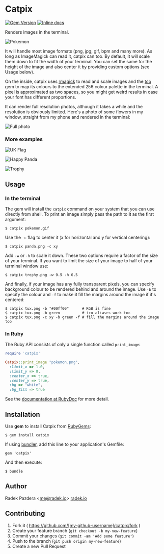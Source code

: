 # Catpix

[![Gem Version](https://badge.fury.io/rb/catpix.png)](http://badge.fury.io/rb/catpix)
[![Inline docs](http://inch-ci.org/github/pazdera/catpix.png)](http://inch-ci.org/github/pazdera/catpix)

Renders images in the terminal.

![Pokemon](http://radek.io/assets/images/posts/catpix/pokemon.png)

It will handle most image formats (png, jpg, gif, bpm and many more). As long
as ImageMagick can read it, catpix can too. By default, it will scale them
down to fit the width of your terminal. You can set the same for the height
of the image and also center it by providing custom options (see Usage below).

On the inside, catpix uses [rmagick](https://rubygems.org/gems/rmagick) to read
and scale images and the [tco](https://github.com/pazdera/tco) gem to map its
colours to the extended 256 colour palette in the terminal. A pixel is
approximated as two spaces, so you might get weird results in case your font
has different proportions.

It can render full resolution photos, although it takes a while and the
resolution is obviously limited. Here's a photo of some flowers in my window,
straight from my phone and rendered in the terminal:

![Full photo](http://radek.io/assets/images/posts/catpix/photo.png)

### More examples

![UK Flag](http://radek.io/assets/images/posts/catpix/flag.png)

![Happy Panda](http://radek.io/assets/images/posts/catpix/panda.png)

![Trophy](http://radek.io/assets/images/posts/catpix/trophy.png)

## Usage

### In the terminal

The gem will install the `catpix` command on your system that you can use
directly from shell. To print an image simply pass the path to it as the
first argument:

    $ catpix pokemon.gif

Use the `-c` flag to center it (x for horizontal and y for vertical centering):

    $ catpix panda.png -c xy

Add `-w` or `-h` to scale it down. These two options require a factor of the
size of your terminal. If you want to limit the size of your image to half of
your terminal window use:

    $ catpix trophy.png -w 0.5 -h 0.5

And finally, if your image has any fully transparent pixels, you can specify
background colour to be rendered behind and around the image. Use `-b` to
specify the colour and `-f` to make it fill the margins around the image if
it's centered:

    $ catpix tux.png -b "#00ff00"      # RGB is fine
    $ catpix tux.png -b green          # tco aliases work too
    $ catpix tux.png -c xy -b green -f # fill the margins around the image too

### In Ruby

The Ruby API consists of only a single function called `print_image`:

```ruby
require 'catpix'

Catpix::print_image "pokemon.png",
  :limit_x => 1.0,
  :limit_y => 0,
  :center_x => true,
  :center_y => true,
  :bg => "white",
  :bg_fill => true
```

See the [documentation at RubyDoc](http://www.rubydoc.info/github/pazdera/catpix/master/Catpix.print_image)
for more detail.

## Installation

Use **gem** to install Catpix from [RubyGems](https://rubygems.org/gems/catpix):

    $ gem install catpix

If using [bundler](http://bundler.io/), add this line to your application's
Gemfile:

    gem 'catpix'

And then execute:

    $ bundle

## Author

Radek Pazdera &lt;me@radek.io&gt; [radek.io](http://radek.io/)

## Contributing

1. Fork it ( https://github.com/[my-github-username]/catpix/fork )
2. Create your feature branch (`git checkout -b my-new-feature`)
3. Commit your changes (`git commit -am 'Add some feature'`)
4. Push to the branch (`git push origin my-new-feature`)
5. Create a new Pull Request
